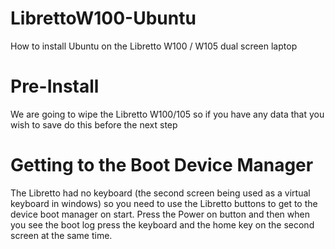 # LibrettoW100-Ubuntu
How to install Ubuntu on the Libretto W100 / W105 dual screen laptop

# Pre-Install
We are going to wipe the Libretto W100/105 so if you have any data that you wish to save do this before the next step

# Getting to the Boot Device Manager
The Libretto had no keyboard (the second screen being used as a virtual keyboard in windows) so you need to use the Libretto buttons to get to the device boot manager on start. Press the Power on button and then when you see the boot log press the keyboard and the home key on the second screen at the same time.
